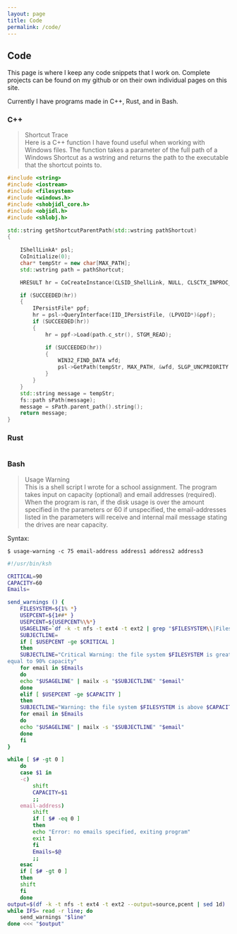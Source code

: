 ```yaml
---
layout: page
title: Code
permalink: /code/
---
```

## **Code**
This page is where I keep any code snippets that I work on. Complete projects can be found on my github or on their own individual pages on this site.

Currently I have programs made in C++, Rust, and in Bash.
### **C++**  
>Shortcut Trace  
Here is a C++ function I have found useful when working with Windows files. The function takes a parameter of the full path of a Windows Shortcut as a wstring and returns the path to the executable that the shortcut points to.
```C++
#include <string>
#include <iostream>
#include <filesystem>
#include <windows.h>
#include <shobjidl_core.h>
#include <objidl.h>
#include <shlobj.h>

std::string getShortcutParentPath(std::wstring pathShortcut)
{
		
	IShellLinkA* psl;
	CoInitialize(0); 
	char* tempStr = new char[MAX_PATH];
	std::wstring path = pathShortcut;

	HRESULT hr = CoCreateInstance(CLSID_ShellLink, NULL, CLSCTX_INPROC_SERVER, IID_IShellLink, (LPVOID*)&psl);

	if (SUCCEEDED(hr))
	{
		IPersistFile* ppf;
		hr = psl->QueryInterface(IID_IPersistFile, (LPVOID*)&ppf);
		if (SUCCEEDED(hr))
		{
			hr = ppf->Load(path.c_str(), STGM_READ);

			if (SUCCEEDED(hr))
			{
				WIN32_FIND_DATA wfd;
				psl->GetPath(tempStr, MAX_PATH, &wfd, SLGP_UNCPRIORITY | SLGP_RAWPATH);
			}
		}
	}
	std::string message = tempStr;
	fs::path sPath(message);
	message = sPath.parent_path().string();
	return message;		
}
```
### **Rust**
```Rust
```
### **Bash**  

>Usage Warning  
>This is a shell script I wrote for a school assignment. The program takes input on capacity (optional) and email addresses (required). When the program is ran, if the disk usage is over the amount specified in the parameters or 60 if unspecified, the email-addresses listed in the parameters will receive and internal mail message stating the drives are near capacity. 
   
Syntax:
```console
$ usage-warning -c 75 email-address address1 address2 address3
```
```Bash
#!/usr/bin/ksh

CRITICAL=90
CAPACITY=60
Emails=

send_warnings () {
    FILESYSTEM=${1% *}
    USEPCENT=${1##* }
    USEPCENT=${USEPCENT%\%*}
    USAGELINE=`df -k -t nfs -t ext4 -t ext2 | grep "$FILESYSTEM\\|Filesystem"`
    SUBJECTLINE=
    if [ $USEPCENT -ge $CRITICAL ]
    then
    SUBJECTLINE="Critical Warning: the file system $FILESYSTEM is greater than or
equal to 90% capacity"
    for email in $Emails
    do
    echo "$USAGELINE" | mailx -s "$SUBJECTLINE" "$email"
    done
    elif [ $USEPCENT -ge $CAPACITY ]
    then
    SUBJECTLINE="Warning: the file system $FILESYSTEM is above $CAPACITY % used"
    for email in $Emails
    do
    echo "$USAGELINE" | mailx -s "$SUBJECTLINE" "$email"
    done
    fi
}

while [ $# -gt 0 ]
    do
    case $1 in
    -c)
        shift
        CAPACITY=$1
        ;;
    email-address)
        shift
        if [ $# -eq 0 ]
        then
        echo "Error: no emails specified, exiting program"
        exit 1
        fi
        Emails=$@
        ;;
    esac
    if [ $# -gt 0 ]
    then
    shift
    fi
    done
output=$(df -k -t nfs -t ext4 -t ext2 --output=source,pcent | sed 1d)
while IFS= read -r line; do
    send_warnings "$line"
done <<< "$output"
```